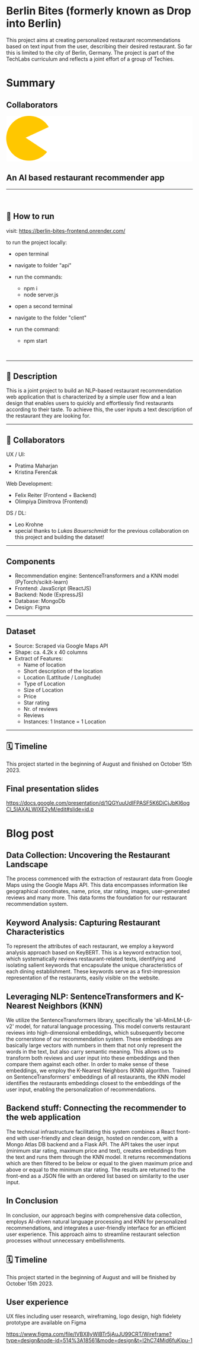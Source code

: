 # Berlin Bites (formerly known as Drop into Berlin)
This project aims at creating personalized restaurant recommendations based on text input from the user, 
describing their desired restaurant. So far this is limited to the city of Berlin, Germany. The project is part of 
the TechLabs curriculum and reflects a joint effort of a group of Techies.

# Summary
## Collaborators
![Berlin Bites Logo](./client/src/logo/logo-simple-text-very-small-white.svg)

## An AI based restaurant recommender app
----

<br>

## 💾 How to run

visit: https://berlin-bites-frontend.onrender.com/


to run the project locally:
- open terminal
- navigate to folder "api"
- run the commands:
  - npm i
  - node server.js

- open a second terminal
- navigate to the folder "client"
- run the command:
  - npm start

<br>

-------
## 📒 Description
This is a joint project to build an NLP-based restaurant recommendation web application that is characterized by a 
simple user flow and a lean design that enables users to quickly and effortlessly find restaurants according to their 
taste. To achieve this, the user inputs a text description of the restaurant they are looking for.
<br>

-----
## 🐸 Collaborators
UX / UI:
- Pratima Maharjan
- Kristina Ferenčak

Web Development:
- Felix Reiter (Frontend + Backend)
- Olimpiya Dimitrova (Frontend)

DS / DL:
- Leo Krohne
- special thanks to *Lukas Bauerschmidt* for the previous collaboration on this project and building the dataset!

-----

## Components
- Recommendation engine: SentenceTransformers and a KNN model (PyTorch/scikit-learn)
- Frontend: JavaScript (ReactJS)
- Backend: Node (ExpressJS)
- Database: MongoDb
- Design: Figma

------

## Dataset
- Source: Scraped via Google Maps API
- Shape: ca. 4.2k x 40 columns
- Extract of Features:
    - Name of location
    - Short description of the location
    - Location (Lattitude / Longitude)
    - Type of Location
    - Size of Location
    - Price
    - Star rating
    - Nr. of reviews
    - Reviews
    - Instances: 1 Instance = 1 Location

----- 

## 🗓 Timeline
This project started in the beginning of August and finished on October 15th 2023.

## Final presentation slides

https://docs.google.com/presentation/d/1QGYuuUdIFPASF5K6DiCjJbKI6ogCl_5IAXALWIXE2yM/edit#slide=id.p

# Blog post
## Data Collection: Uncovering the Restaurant Landscape
The process commenced with the extraction of restaurant data from Google Maps using the Google Maps API. This data 
encompasses information like geographical coordinates, name, price, star rating, images, user-generated reviews and 
many more. This data forms the foundation for our restaurant recommendation system.

## Keyword Analysis: Capturing Restaurant Characteristics

To represent the attributes of each restaurant, we employ a keyword analysis approach based on KeyBERT. This is a 
keyword extraction tool, which systematically reviews restaurant-related texts, identifying and isolating salient 
keywords that encapsulate the unique characteristics of each dining establishment. These keywords serve as a first-impression
representation of the restaurants, easily visible on the website.

## Leveraging NLP: SentenceTransformers and K-Nearest Neighbors (KNN)

We utilize the SentenceTransformers library, specifically the 'all-MiniLM-L6-v2' model, for natural language processing. 
This model converts restaurant reviews into high-dimensional embeddings, which subsequently become the cornerstone of 
our recommendation system. These embeddings are basically large vectors with numbers in them that not only represent the 
words in the text, but also carry semantic meaning. This allows us to transform both reviews and user input into these 
embeddings and then compare them against each other. In order to make sense of these embeddings, we employ the 
K-Nearest Neighbors (KNN) algorithm. Trained on SentenceTransformers' embeddings of all restaurants, the KNN model 
identifies the restaurants embeddings closest to the embeddings of the user input, enabling the personalization of 
recommendations.

## Backend stuff: Connecting the recommender to the web application

The technical infrastructure facilitating this system combines a React front-end with user-friendly and clean design, 
hosted on render.com, with a Mongo Atlas DB backend and a Flask API. The API takes the user input 
(minimum star rating, maximum price and text), creates embeddings from the text and runs them through the KNN model. It returns
recommendations which are then filtered to be below or equal to the given maximum price and above or equal to the minimum
star rating. The results are returned to the front-end as a JSON file with an ordered list based on similarity to the user input.

## In Conclusion

In conclusion, our approach begins with comprehensive data collection, employs AI-driven natural language processing and 
KNN for personalized recommendations, and integrates a user-friendly interface for an efficient user experience. This 
approach aims to streamline restaurant selection processes without unnecessary embellishments.

## 🗓 Timeline
This project started in the beginning of August and will be finished by October 15th 2023. 

## User experience
UX files including user research, wireframing, logo design, high fidelety prototype are available on Figma

https://www.figma.com/file/IVBX8yWlBTr5jAuJU99CRT/Wireframe?type=design&node-id=514%3A18561&mode=design&t=I2hC74Mid6fuKipu-1
